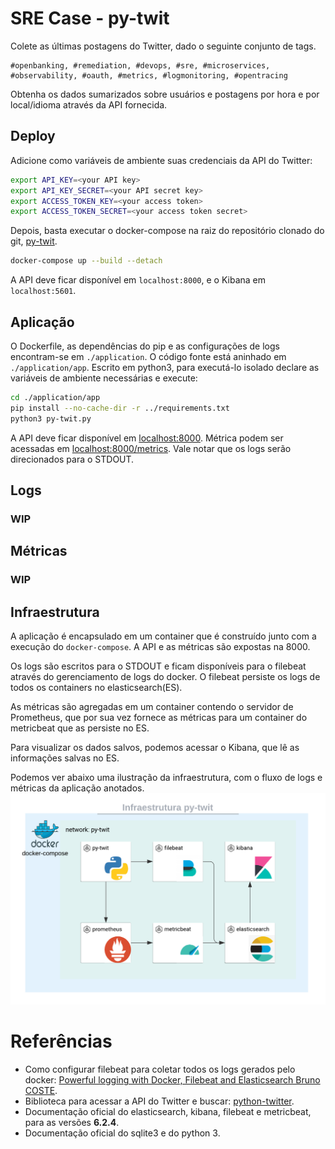 # SRE Case - py-twit
Colete as últimas postagens do Twitter, dado o seguinte conjunto de tags.
```text
#openbanking, #remediation, #devops, #sre, #microservices, #observability, #oauth, #metrics, #logmonitoring, #opentracing
```
Obtenha os dados sumarizados sobre usuários e postagens por hora e por local/idioma através da API fornecida.

## Deploy
Adicione como variáveis de ambiente suas credenciais da API do Twitter:
```bash
export API_KEY=<your API key>
export API_KEY_SECRET=<your API secret key>
export ACCESS_TOKEN_KEY=<your access token>
export ACCESS_TOKEN_SECRET=<your access token secret>
```

Depois, basta executar o docker-compose na raiz do repositório clonado do git,
[py-twit](https://github.com/carlhtorres/py-twit).
```bash
docker-compose up --build --detach
```

A API deve ficar disponível em `localhost:8000`, e o Kibana em `localhost:5601`.

## Aplicação
O Dockerfile, as dependências do pip e as configurações de logs encontram-se em `./application`.
O código fonte está aninhado em `./application/app`. Escrito em python3, para executá-lo isolado declare as variáveis
de ambiente necessárias e execute:
```bash
cd ./application/app
pip install --no-cache-dir -r ../requirements.txt
python3 py-twit.py
```
A API deve ficar disponível em [localhost:8000](http://localhost:8000). Métrica podem ser acessadas em
[localhost:8000/metrics](http://localhost:8000/metrics). Vale notar que os logs serão direcionados para o STDOUT.

## Logs
### WIP

## Métricas
### WIP

## Infraestrutura
A aplicação é encapsulado em um container que é construído junto com a execução do `docker-compose`.
A API e as métricas são expostas na 8000.

Os logs são escritos para o STDOUT e ficam disponíveis para o filebeat através do gerenciamento de logs do docker.
O filebeat persiste os logs de todos os containers no elasticsearch(ES).

As métricas são agregadas em um container contendo o servidor de Prometheus, que por sua vez fornece as métricas para
um container do metricbeat que as persiste no ES.

Para visualizar os dados salvos, podemos acessar o Kibana, que lê as informações salvas no ES.

Podemos ver abaixo uma ilustração da infraestrutura, com o fluxo de logs e métricas da aplicação anotados.
![infra](./docs/py-twit.png)

# Referências
- Como configurar filebeat para coletar todos os logs gerados pelo docker:
[Powerful logging with Docker, Filebeat and Elasticsearch
Bruno COSTE](https://medium.com/@bcoste/powerful-logging-with-docker-filebeat-and-elasticsearch-8ad021aecd87).
- Biblioteca para acessar a API do Twitter e buscar: [python-twitter](https://python-twitter.readthedocs.io/en/latest/).
- Documentação oficial do elasticsearch, kibana, filebeat e metricbeat, para as versões **6.2.4**.
- Documentação oficial do sqlite3 e do python 3.